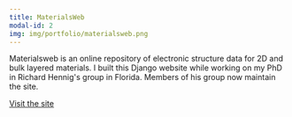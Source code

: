 ```yaml
---
title: MaterialsWeb
modal-id: 2
img: img/portfolio/materialsweb.png
---
```

Materialsweb is an online repository of electronic structure data for 2D and bulk layered materials. I built this Django website while working on my PhD in Richard Hennig's group in Florida. Members of his group now maintain the site.

<a href="https://materialsweb.org">Visit the site</a>
